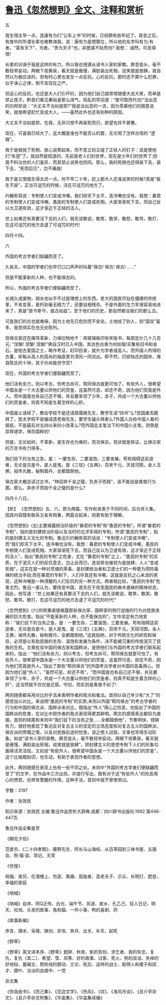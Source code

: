 # [鲁迅《忽然想到》全文、注释和赏析](https://www.vrrw.net/wx/9544.html)

五

我生得太早一点，连康有为们“公车上书”的时候，已经颇有些年纪了。政变之后，有族中的所谓长辈也者教诲我，说：康有为是想篡位，所以他的名字叫有为;有者，“富有天下”，为者，“贵为天子”也。非图谋不轨而何? 我想： 诚然。可恶得很!

长辈的训诲于我是这样的有力，所以我也很遵从读书人家的家教。屏息低头，毫不敢轻举妄动。两眼下视黄泉，看天就是傲慢，满脸装出死相，说笑就是放肆。我自然以为极应该的，但有时心里也发生一点反抗。心的反抗，那时还不算什么犯罪，似乎诛心之律，倒不及现在之严。

但这心的反抗，也还是大人们引坏的，因为他们自己就常常随便大说大笑，而单是禁止孩子。黔首们看见秦始皇那么阔气，捣乱的项羽道：“彼可取而代也!”没出息的刘邦却说：“大丈夫不当如是耶?”我是没出息的一流，因为羡慕他们的随意说笑，就很希望赶忙变成大人，——虽然此外也还有别种的原因。

大丈夫不当如是耶，在我，无非只想不再装死而已，欲望也并不甚奢。

现在，可喜我已经大了，这大概是谁也不能否认的罢，无论用了怎样古怪的 “逻辑”。

我于是就抛了死相，放心说笑起来，而不意立刻又碰了正经人的钉子：说是使他们“失望”了。我自然是知道的，先前是老人们的世界，现在是少年们的世界了;但竟不料治世的人们虽异，而其禁止说笑也则同。那么，我的死相也还得装下去，装下去，“死而后已”，岂不痛哉!

我于是又恨我生得太迟一点。何不早二十年，赶上那大人还准说笑的时候?真是“我生不辰”，正当可诅咒的时候，活在可诅咒的地方了。

约翰弥耳说：专制使人们变成冷嘲。我们却天下太平，连冷嘲也没有。我想：暴君的专制使人们变成冷嘲，愚民的专制使人们变成死相。大家渐渐死下去，而自己反以为卫道有效，这才渐近于正经的活人。

世上如果还有真要活下去的人们，就先该敢说，敢笑，敢哭，敢怒，敢骂，敢打，在这可诅咒的地方击退了可诅咒的时代!

四月十四。

六

外国的考古学者们联翩而至了。

久矣夫，中国的学者们也早已口口声声的叫着“保古! 保古! 保古! ……”

但是不能革新的人种，也不能保古的。

所以，外国的考古学者们便联翩而至了。

长城久成废物，弱水也似乎不过是理想上的东西。老大的国民尽钻在僵硬的传统里，不肯变革，衰朽到毫无精力了，还要自相残杀。于是外面的生力军很容易地进来了，真是“匪今斯今，振古如兹”。至于他们的历史，那自然都没我们的那么古。

可是我们的古也就难保，因为土地先已危险而不安全。土地给了别人，则“国宝”虽多，我觉得实在也无处陈列。

但保古家还在痛骂革新，力保旧物地干：用玻璃板印些宋版书，每部定价几十几百元; “涅槃! 涅槃! 涅槃!”佛自汉时已入中国，其古色古香为何如哉!买集些旧书和金石，是劬古爱国之士，略作考证，赶印目录，就升为学者或高人。而外国人所得的古董，却每从高人的高尚的袖底里共清风一同流出。即不然，归安陆氏的皕宋，潍县陈氏的十钟，其子孙尚能世守否?

现在，外国的考古学者们便联翩而至了。

他们活有余力，则以考古，但考古尚可，帮同保古就更可怕了。有些外人，很希望中国永是一个大古董以供他们的赏鉴，这虽然可恶，却还不奇，因为他们究竟是外人。而中国竟也有自己还不够，并且要率领了少年，赤子，共成一个大古董以供他们的赏鉴者，则真不知是生着怎样的心肝。

中国废止读经了，教会学校不是还请腐儒做先生，教学生读“四书”么?民国废去跪拜了，犹太学校不是偏请遗老做先生，要学生磕头拜寿么?外国人办给中国人看的报纸，不是最反对五四以来的小改革么?而外国总主笔治下的中国小主笔，则倒是崇拜道学，保存国粹的!

但是，无论如何，不革新，是生存也为难的，而况保古。现状就是铁证，比保古家的万言书有力得多。

我们目下的当务之急，是： 一要生存，二要温饱，三要发展。苟有阻碍这前途者，无论是古是今，是人是鬼，是《三坟》《五典》，百宋千元，天球河图，金人玉佛，祖传丸散，秘制膏丹，全都踏倒他。

保古家大概总读过古书，“林回弃千金之璧，负赤子而趋”，该不能说是禽兽行为罢。那么，弃赤子而抱千金之璧的是什么?

四月十八日。

【析】 《忽然想到》五、六，原为两篇，写作和发表于不同时间，后合并入集。因其内容既有联系又各有侧重，两篇合起来，则更有助于理解。



《忽然想到》(五)主要揭露统治阶级的“暴君的专制”和“愚民的专制”。所谓“暴君的专制”，指的是封建统治阶级以及当时的北洋军阀的专制，所谓“愚民的专制”，指的是封建主义文化的专制。鲁迅引约翰弥耳的话说：“专制使人们变成冷嘲”，而“我们却天下太平，连冷嘲也没有。我想：暴君的专制使人们变成冷嘲，愚民的专制使人们变成死相。大家渐渐死下去，而自己反以为卫道有效，这才渐近于正经的活人”，指出“愚民的专制”之危害，尤在 “暴君的专制”之上，“愚民的专制”的实质，在于泯灭人们的反抗意志，岂止此而已，连说笑也被视为是放肆，人人“变成死相”，这实在是一种对灵魂的荼毒，是封建统治者和卫道士们的一种更为阴险毒辣的统治手段;而在暴君的专制下，人们毕竟还有冷嘲，这就是反抗之心未泯的表现，这种冷嘲是一种清醒的人们反抗的另一种方式。两者相比较，“愚民的专制”危害尤烈。鲁迅一直认为，要改变中国，首先在于改变国民的麻木愚昧的精神状态，因此，他写道：“世上如果还有真要活下去的人们，就先该敢说，敢笑，敢哭，敢怒，敢骂，敢打，在这可诅咒的地方击退了可诅咒的时代!”

《忽然想到》(六)则侧重直接揭露那些保古家、国粹家的倒行逆施的行为对民族发展的巨大危害。指出“不能革新的人种，也不能保古的”。文中坚定有力地宣称：“我们目下的当务之急，是：一要生存，二要温饱，三要发展。苟有阻碍这前途者，无论是古是今，是人是鬼，是《三坟》《五典》，百宋千元，天球河图，金人玉佛，祖传丸散，秘制膏丹，全都踏倒他。”这就指明，对于传统文化的研究和保存，必须是以有助民族的生存、温饱和发展为条件，决不能被沉重的传统泯灭了民族的生机。文章批驳中国的保古家和国粹派，是把他们与外国的考古学者们联系起来的。指出：“他们活有余力，则以考古，但考古尚可，帮同保古就更可怕了。有些外人，很希望中国永是一个大古董以供他们的赏鉴，这虽然可恶，却还不奇，因为他们究竟是外人。”指出了那些“帮同保古”的外国考古学者对中国的恶毒用心。但因为他们是“外人”，“虽然可恶，却还不奇”，“而中国竟也有自己还不够，并且要率领了少年，赤子，共成一个大古董以供他们的赏鉴者，则真不知是生着怎样的心肝”，这当然就不仅仅是迂腐、守旧，而实则是禽兽不如了!

两则随感都采用对比的手法来表明作者的观点和看法。首则以自己年少和“大了”的感受加以对比。来说明“愚民的专制”的实质;末则以外国“帮同保古”的考古学者的行为和中国的保古派、国粹派来对比，既指出“外人”用心之险恶，也指出了中国的国粹派的危害，在对比中把作者的观点表现得更其鲜明。两文的感情表达都较为直接。首则的结尾和末则中“我们目下的当务之急……全都踏倒他”，节奏明快，铿锵有力，很好地表现了鲁迅反对复古主义的坚定的立场态度和对复古主义的国粹派、保古派的愤慨之情，以及对民族前途的忧急，读之使人动容。文章也写得生动形象。如说“读书人家的家教。屏息低头，毫不敢轻举妄动。两眼下视黄泉，看天就是傲慢，满脸装出死相，说笑就是放肆”，把封建主义的思想专制下人们的形象勾画得活灵活现。又如说“有些外人，很希望中国永是一个大古董以供他们的赏鉴”，这个比喻既贴切，也生动，有助于表现作者的思想。

此外，两则随感在表现上也有一些不同之处。末则中“外国的考古学者们便联翩而至了”的文字，在作品中三次出现，并提行写出，既有对于这“有些外人”的险恶用心的愤怒，也带有警醒的作用，这种手法，首则中就不曾使用过。

字数：3197

作者：张效民

知识来源：张效民 主编.鲁迅作品赏析大辞典.成都：四川辞书出版社.1992.第446-447页.

鲁迅作品全集鉴赏

《朝花夕拾》

范爱农、《二十四孝图》、藤野先生、阿长与山海经、从百草园到三味书屋、五猖会、狗·猫·鼠、琐记、无常

《仿徨》

祝福、弟兄、在酒楼上、伤逝、离婚、孤独者、高老夫子、示众、长明灯、肥皂、幸福的家庭

《呐喊》

《呐喊》自序、阿Q正传、白光、端午节、风波、故乡、孔乙己、狂人日记、明天、社戏、头发的故事、兔和猫、一件小事、鸭的喜剧、药

《故事新编》

序言、理水、采薇、铸剑、非攻、奔月、出关、补天、起死

《野草》

《野草》英文译本序、《野草》题辞、秋夜、影的告别、求乞者、我的失恋、复仇、复仇〔其二〕、希望、雪、风筝、好的故事、过客、死火、狗的驳诘、失掉的好地狱、墓碣文、颓败线的颤动、立论、死后、这样的战士、聪明人和傻子和奴才、腊叶、淡淡的血痕中、一觉

杂文集

《伪自由书》、《而己集》、《花边文学》、《热风》、《坟》、《准风月谈》、《且介亭杂文》、《且介亭杂文附集》、《华盖集》、《华盖集续编》

